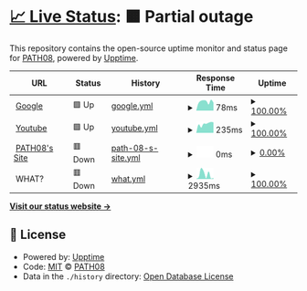 # [📈 Live Status](https://dingo.path08.gq): <!--live status--> **🟧 Partial outage**

This repository contains the open-source uptime monitor and status page for [PATH08](https://path08.gq), powered by [Upptime](https://github.com/upptime/upptime).

<!--start: status pages-->
<!-- This summary is generated by Upptime (https://github.com/upptime/upptime) -->
<!-- Do not edit this manually, your changes will be overwritten -->
<!-- prettier-ignore -->
| URL | Status | History | Response Time | Uptime |
| --- | ------ | ------- | ------------- | ------ |
| <img alt="" src="https://favicons.githubusercontent.com/www.google.com" height="13"> [Google](https://www.google.com) | 🟩 Up | [google.yml](https://github.com/PATH08/dingo/commits/HEAD/history/google.yml) | <details><summary><img alt="Response time graph" src="./graphs/google/response-time-week.png" height="20"> 78ms</summary><br><a href="https://dingo.path08.gq/history/google"><img alt="Response time 119" src="https://img.shields.io/endpoint?url=https%3A%2F%2Fraw.githubusercontent.com%2FPATH08%2Fdingo%2FHEAD%2Fapi%2Fgoogle%2Fresponse-time.json"></a><br><a href="https://dingo.path08.gq/history/google"><img alt="24-hour response time 69" src="https://img.shields.io/endpoint?url=https%3A%2F%2Fraw.githubusercontent.com%2FPATH08%2Fdingo%2FHEAD%2Fapi%2Fgoogle%2Fresponse-time-day.json"></a><br><a href="https://dingo.path08.gq/history/google"><img alt="7-day response time 78" src="https://img.shields.io/endpoint?url=https%3A%2F%2Fraw.githubusercontent.com%2FPATH08%2Fdingo%2FHEAD%2Fapi%2Fgoogle%2Fresponse-time-week.json"></a><br><a href="https://dingo.path08.gq/history/google"><img alt="30-day response time 91" src="https://img.shields.io/endpoint?url=https%3A%2F%2Fraw.githubusercontent.com%2FPATH08%2Fdingo%2FHEAD%2Fapi%2Fgoogle%2Fresponse-time-month.json"></a><br><a href="https://dingo.path08.gq/history/google"><img alt="1-year response time 119" src="https://img.shields.io/endpoint?url=https%3A%2F%2Fraw.githubusercontent.com%2FPATH08%2Fdingo%2FHEAD%2Fapi%2Fgoogle%2Fresponse-time-year.json"></a></details> | <details><summary><a href="https://dingo.path08.gq/history/google">100.00%</a></summary><a href="https://dingo.path08.gq/history/google"><img alt="All-time uptime 100.00%" src="https://img.shields.io/endpoint?url=https%3A%2F%2Fraw.githubusercontent.com%2FPATH08%2Fdingo%2FHEAD%2Fapi%2Fgoogle%2Fuptime.json"></a><br><a href="https://dingo.path08.gq/history/google"><img alt="24-hour uptime 100.00%" src="https://img.shields.io/endpoint?url=https%3A%2F%2Fraw.githubusercontent.com%2FPATH08%2Fdingo%2FHEAD%2Fapi%2Fgoogle%2Fuptime-day.json"></a><br><a href="https://dingo.path08.gq/history/google"><img alt="7-day uptime 100.00%" src="https://img.shields.io/endpoint?url=https%3A%2F%2Fraw.githubusercontent.com%2FPATH08%2Fdingo%2FHEAD%2Fapi%2Fgoogle%2Fuptime-week.json"></a><br><a href="https://dingo.path08.gq/history/google"><img alt="30-day uptime 100.00%" src="https://img.shields.io/endpoint?url=https%3A%2F%2Fraw.githubusercontent.com%2FPATH08%2Fdingo%2FHEAD%2Fapi%2Fgoogle%2Fuptime-month.json"></a><br><a href="https://dingo.path08.gq/history/google"><img alt="1-year uptime 100.00%" src="https://img.shields.io/endpoint?url=https%3A%2F%2Fraw.githubusercontent.com%2FPATH08%2Fdingo%2FHEAD%2Fapi%2Fgoogle%2Fuptime-year.json"></a></details>
| <img alt="" src="https://favicons.githubusercontent.com/www.youtube.com" height="13"> [Youtube](https://www.youtube.com) | 🟩 Up | [youtube.yml](https://github.com/PATH08/dingo/commits/HEAD/history/youtube.yml) | <details><summary><img alt="Response time graph" src="./graphs/youtube/response-time-week.png" height="20"> 235ms</summary><br><a href="https://dingo.path08.gq/history/youtube"><img alt="Response time 277" src="https://img.shields.io/endpoint?url=https%3A%2F%2Fraw.githubusercontent.com%2FPATH08%2Fdingo%2FHEAD%2Fapi%2Fyoutube%2Fresponse-time.json"></a><br><a href="https://dingo.path08.gq/history/youtube"><img alt="24-hour response time 274" src="https://img.shields.io/endpoint?url=https%3A%2F%2Fraw.githubusercontent.com%2FPATH08%2Fdingo%2FHEAD%2Fapi%2Fyoutube%2Fresponse-time-day.json"></a><br><a href="https://dingo.path08.gq/history/youtube"><img alt="7-day response time 235" src="https://img.shields.io/endpoint?url=https%3A%2F%2Fraw.githubusercontent.com%2FPATH08%2Fdingo%2FHEAD%2Fapi%2Fyoutube%2Fresponse-time-week.json"></a><br><a href="https://dingo.path08.gq/history/youtube"><img alt="30-day response time 273" src="https://img.shields.io/endpoint?url=https%3A%2F%2Fraw.githubusercontent.com%2FPATH08%2Fdingo%2FHEAD%2Fapi%2Fyoutube%2Fresponse-time-month.json"></a><br><a href="https://dingo.path08.gq/history/youtube"><img alt="1-year response time 277" src="https://img.shields.io/endpoint?url=https%3A%2F%2Fraw.githubusercontent.com%2FPATH08%2Fdingo%2FHEAD%2Fapi%2Fyoutube%2Fresponse-time-year.json"></a></details> | <details><summary><a href="https://dingo.path08.gq/history/youtube">100.00%</a></summary><a href="https://dingo.path08.gq/history/youtube"><img alt="All-time uptime 100.00%" src="https://img.shields.io/endpoint?url=https%3A%2F%2Fraw.githubusercontent.com%2FPATH08%2Fdingo%2FHEAD%2Fapi%2Fyoutube%2Fuptime.json"></a><br><a href="https://dingo.path08.gq/history/youtube"><img alt="24-hour uptime 100.00%" src="https://img.shields.io/endpoint?url=https%3A%2F%2Fraw.githubusercontent.com%2FPATH08%2Fdingo%2FHEAD%2Fapi%2Fyoutube%2Fuptime-day.json"></a><br><a href="https://dingo.path08.gq/history/youtube"><img alt="7-day uptime 100.00%" src="https://img.shields.io/endpoint?url=https%3A%2F%2Fraw.githubusercontent.com%2FPATH08%2Fdingo%2FHEAD%2Fapi%2Fyoutube%2Fuptime-week.json"></a><br><a href="https://dingo.path08.gq/history/youtube"><img alt="30-day uptime 100.00%" src="https://img.shields.io/endpoint?url=https%3A%2F%2Fraw.githubusercontent.com%2FPATH08%2Fdingo%2FHEAD%2Fapi%2Fyoutube%2Fuptime-month.json"></a><br><a href="https://dingo.path08.gq/history/youtube"><img alt="1-year uptime 100.00%" src="https://img.shields.io/endpoint?url=https%3A%2F%2Fraw.githubusercontent.com%2FPATH08%2Fdingo%2FHEAD%2Fapi%2Fyoutube%2Fuptime-year.json"></a></details>
| <img alt="" src="https://favicons.githubusercontent.com/www.path08.gq" height="13"> [PATH08's Site](https://www.path08.gq) | 🟥 Down | [path-08-s-site.yml](https://github.com/PATH08/dingo/commits/HEAD/history/path-08-s-site.yml) | <details><summary><img alt="Response time graph" src="./graphs/path-08-s-site/response-time-week.png" height="20"> 0ms</summary><br><a href="https://dingo.path08.gq/history/path-08-s-site"><img alt="Response time 909" src="https://img.shields.io/endpoint?url=https%3A%2F%2Fraw.githubusercontent.com%2FPATH08%2Fdingo%2FHEAD%2Fapi%2Fpath-08-s-site%2Fresponse-time.json"></a><br><a href="https://dingo.path08.gq/history/path-08-s-site"><img alt="24-hour response time 0" src="https://img.shields.io/endpoint?url=https%3A%2F%2Fraw.githubusercontent.com%2FPATH08%2Fdingo%2FHEAD%2Fapi%2Fpath-08-s-site%2Fresponse-time-day.json"></a><br><a href="https://dingo.path08.gq/history/path-08-s-site"><img alt="7-day response time 0" src="https://img.shields.io/endpoint?url=https%3A%2F%2Fraw.githubusercontent.com%2FPATH08%2Fdingo%2FHEAD%2Fapi%2Fpath-08-s-site%2Fresponse-time-week.json"></a><br><a href="https://dingo.path08.gq/history/path-08-s-site"><img alt="30-day response time 534" src="https://img.shields.io/endpoint?url=https%3A%2F%2Fraw.githubusercontent.com%2FPATH08%2Fdingo%2FHEAD%2Fapi%2Fpath-08-s-site%2Fresponse-time-month.json"></a><br><a href="https://dingo.path08.gq/history/path-08-s-site"><img alt="1-year response time 909" src="https://img.shields.io/endpoint?url=https%3A%2F%2Fraw.githubusercontent.com%2FPATH08%2Fdingo%2FHEAD%2Fapi%2Fpath-08-s-site%2Fresponse-time-year.json"></a></details> | <details><summary><a href="https://dingo.path08.gq/history/path-08-s-site">0.00%</a></summary><a href="https://dingo.path08.gq/history/path-08-s-site"><img alt="All-time uptime 90.90%" src="https://img.shields.io/endpoint?url=https%3A%2F%2Fraw.githubusercontent.com%2FPATH08%2Fdingo%2FHEAD%2Fapi%2Fpath-08-s-site%2Fuptime.json"></a><br><a href="https://dingo.path08.gq/history/path-08-s-site"><img alt="24-hour uptime 0.00%" src="https://img.shields.io/endpoint?url=https%3A%2F%2Fraw.githubusercontent.com%2FPATH08%2Fdingo%2FHEAD%2Fapi%2Fpath-08-s-site%2Fuptime-day.json"></a><br><a href="https://dingo.path08.gq/history/path-08-s-site"><img alt="7-day uptime 0.00%" src="https://img.shields.io/endpoint?url=https%3A%2F%2Fraw.githubusercontent.com%2FPATH08%2Fdingo%2FHEAD%2Fapi%2Fpath-08-s-site%2Fuptime-week.json"></a><br><a href="https://dingo.path08.gq/history/path-08-s-site"><img alt="30-day uptime 19.34%" src="https://img.shields.io/endpoint?url=https%3A%2F%2Fraw.githubusercontent.com%2FPATH08%2Fdingo%2FHEAD%2Fapi%2Fpath-08-s-site%2Fuptime-month.json"></a><br><a href="https://dingo.path08.gq/history/path-08-s-site"><img alt="1-year uptime 90.90%" src="https://img.shields.io/endpoint?url=https%3A%2F%2Fraw.githubusercontent.com%2FPATH08%2Fdingo%2FHEAD%2Fapi%2Fpath-08-s-site%2Fuptime-year.json"></a></details>
| <img alt="" src="https://favicons.githubusercontent.com/null" height="13"> WHAT? | 🟥 Down | [what.yml](https://github.com/PATH08/dingo/commits/HEAD/history/what.yml) | <details><summary><img alt="Response time graph" src="./graphs/what/response-time-week.png" height="20"> 2935ms</summary><br><a href="https://dingo.path08.gq/history/what"><img alt="Response time 1146" src="https://img.shields.io/endpoint?url=https%3A%2F%2Fraw.githubusercontent.com%2FPATH08%2Fdingo%2FHEAD%2Fapi%2Fwhat%2Fresponse-time.json"></a><br><a href="https://dingo.path08.gq/history/what"><img alt="24-hour response time 628" src="https://img.shields.io/endpoint?url=https%3A%2F%2Fraw.githubusercontent.com%2FPATH08%2Fdingo%2FHEAD%2Fapi%2Fwhat%2Fresponse-time-day.json"></a><br><a href="https://dingo.path08.gq/history/what"><img alt="7-day response time 2935" src="https://img.shields.io/endpoint?url=https%3A%2F%2Fraw.githubusercontent.com%2FPATH08%2Fdingo%2FHEAD%2Fapi%2Fwhat%2Fresponse-time-week.json"></a><br><a href="https://dingo.path08.gq/history/what"><img alt="30-day response time 2649" src="https://img.shields.io/endpoint?url=https%3A%2F%2Fraw.githubusercontent.com%2FPATH08%2Fdingo%2FHEAD%2Fapi%2Fwhat%2Fresponse-time-month.json"></a><br><a href="https://dingo.path08.gq/history/what"><img alt="1-year response time 1146" src="https://img.shields.io/endpoint?url=https%3A%2F%2Fraw.githubusercontent.com%2FPATH08%2Fdingo%2FHEAD%2Fapi%2Fwhat%2Fresponse-time-year.json"></a></details> | <details><summary><a href="https://dingo.path08.gq/history/what">100.00%</a></summary><a href="https://dingo.path08.gq/history/what"><img alt="All-time uptime 85.65%" src="https://img.shields.io/endpoint?url=https%3A%2F%2Fraw.githubusercontent.com%2FPATH08%2Fdingo%2FHEAD%2Fapi%2Fwhat%2Fuptime.json"></a><br><a href="https://dingo.path08.gq/history/what"><img alt="24-hour uptime 100.00%" src="https://img.shields.io/endpoint?url=https%3A%2F%2Fraw.githubusercontent.com%2FPATH08%2Fdingo%2FHEAD%2Fapi%2Fwhat%2Fuptime-day.json"></a><br><a href="https://dingo.path08.gq/history/what"><img alt="7-day uptime 100.00%" src="https://img.shields.io/endpoint?url=https%3A%2F%2Fraw.githubusercontent.com%2FPATH08%2Fdingo%2FHEAD%2Fapi%2Fwhat%2Fuptime-week.json"></a><br><a href="https://dingo.path08.gq/history/what"><img alt="30-day uptime 100.00%" src="https://img.shields.io/endpoint?url=https%3A%2F%2Fraw.githubusercontent.com%2FPATH08%2Fdingo%2FHEAD%2Fapi%2Fwhat%2Fuptime-month.json"></a><br><a href="https://dingo.path08.gq/history/what"><img alt="1-year uptime 85.65%" src="https://img.shields.io/endpoint?url=https%3A%2F%2Fraw.githubusercontent.com%2FPATH08%2Fdingo%2FHEAD%2Fapi%2Fwhat%2Fuptime-year.json"></a></details>

<!--end: status pages-->

[**Visit our status website →**](http://dingo.path08.gq)

## 📄 License

- Powered by: [Upptime](https://github.com/upptime/upptime)
- Code: [MIT](./LICENSE) © [PATH08](https://path08.gq)
- Data in the `./history` directory: [Open Database License](https://opendatacommons.org/licenses/odbl/1-0/)
